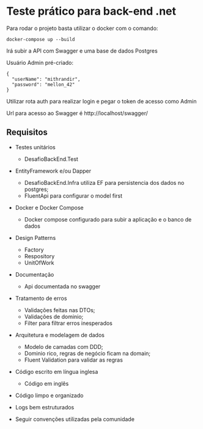 # Teste prático para back-end .net

Para rodar o projeto basta utilizar o docker com o comando:

```
docker-compose up --build

```

Irá subir a API com Swagger e uma base de dados Postgres

Usuário Admin pré-criado:

```
{
  "userName": "mithrandir",
  "password": "mellon_42"
}
```

Utilizar rota auth para realizar login e pegar o token de acesso como Admin

Url para acesso ao Swagger é http://localhost/swagger/


## Requisitos
- Testes unitários
  - DesafioBackEnd.Test
  
- EntityFramework e/ou Dapper
  - DesafioBackEnd.Infra utiliza EF para persistencia dos dados no postgres;
  - FluentApi para configurar o model first
- Docker e Docker Compose
  - Docker compose configurado para subir a aplicação e o banco de dados
- Design Patterns
  - Factory
  - Respository
  - UnitOfWork
- Documentação
  - Api documentada no swagger
- Tratamento de erros
  - Validações feitas nas DTOs;
  - Validações de dominio;
  - Filter para filtrar erros inesperados
- Arquitetura e modelagem de dados
  - Modelo de camadas com DDD;
  - Dominio rico, regras de negócio ficam na domain;
  - Fluent Validation para validar as regras
- Código escrito em língua inglesa
  - Código em inglês
- Código limpo e organizado
- Logs bem estruturados
- Seguir convenções utilizadas pela comunidade
  







  

